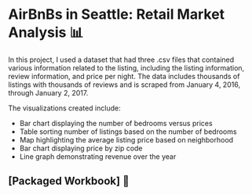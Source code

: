 # AirBnBs in Seattle: Retail Market Analysis 📊

In this project, I used a dataset that had three .csv files that contained various information related to the listing, including the listing information, review information, and price per night. The data includes thousands of listings with thousands of reviews and is scraped from January 4, 2016, through January 2, 2017.

The visualizations created include:
- Bar chart displaying the number of bedrooms versus prices
- Table sorting number of listings based on the number of bedrooms
- Map highlighting the average listing price based on neighborhood
- Bar chart displaying price by zip code
- Line graph demonstrating revenue over the year

## [Packaged Workbook] 📔



